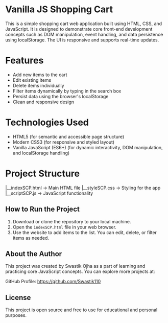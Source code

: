 # Vanilla JS Shopping Cart

This is a simple shopping cart web application built using HTML, CSS, and JavaScript. It is designed to demonstrate core front-end development concepts such as DOM manipulation, event handling, and
data persistence using localStorage. The UI is responsive and supports real-time updates.

# Features

- Add new items to the cart
- Edit existing items
- Delete items individually
- Filter items dynamically by typing in the search box
- Persist data using the browser's localStorage
- Clean and responsive design

# Technologies Used

- HTML5 (for semantic and accessible page structure)
- Modern CSS3 (for responsive and styled layout)
- Vanilla JavaScript (ES6+) (for dynamic interactivity, DOM manipulation, and localStorage handling)


# Project Structure
|__indexSCP.html → Main HTML file
|__styleSCP.css → Styling for the app
|__scriptSCP.js → JavaScript functionality


## How to Run the Project

1. Download or clone the repository to your local machine.
2. Open the `indexSCP.html` file in your web browser.
3. Use the website to add items to the list. You can edit, delete, or filter items as needed.
   

## About the Author

This project was created by Swastik Ojha as a part of learning and practicing core JavaScript concepts. You can explore more projects at:

GitHub Profile: https://github.com/Swastik110

## License

This project is open source and free to use for educational and personal purposes.


